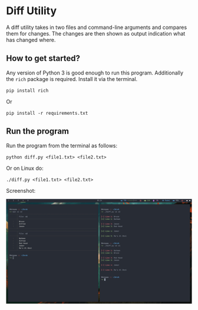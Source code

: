 # Diff Utility

A diff utility takes in two files and command-line arguments and compares them for changes. The changes are then shown as output indication what has changed where.

## How to get started?

Any version of Python 3 is good enough to run this program. Additionally the ``rich`` package is required. Install it via the terminal.

```
pip install rich
```

Or

```
pip install -r requirements.txt
```

## Run the program

Run the program from the terminal as follows:

```
python diff.py <file1.txt> <file2.txt>
```

Or on Linux do:

```
./diff.py <file1.txt> <file2.txt>
```

Screenshot:

![pydiff](pydiff.jpg)
